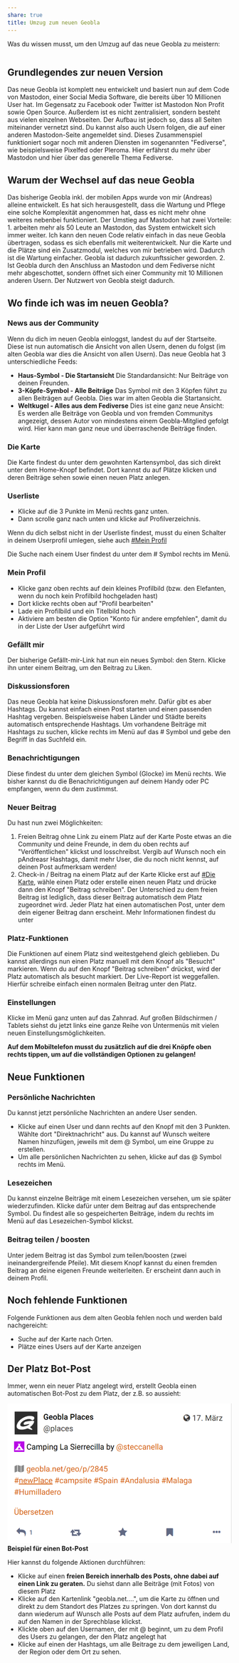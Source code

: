 ```yaml
---
share: true
title: Umzug zum neuen Geobla
---
```


Was du wissen musst, um den Umzug auf das neue Geobla zu meistern:

```toc
```

## Grundlegendes zur neuen Version 

Das neue Geobla ist komplett neu entwickelt und basiert nun auf dem Code von Mastodon, einer Social Media Software, die bereits über 10 Millionen User hat. Im Gegensatz zu Facebook oder Twitter ist Mastodon Non Profit sowie Open Source. Außerdem ist es nicht zentralisiert, sondern besteht aus vielen einzelnen Webseiten. Der Aufbau ist jedoch so, dass all Seiten miteinander vernetzt sind. Du kannst also auch Usern folgen, die auf einer anderen Mastodon-Seite angemeldet sind. Dieses Zusammenspiel funktioniert sogar noch mit anderen Diensten im sogenannten "Fediverse", wie beispielsweise Pixelfed oder Pleroma. Hier erfährst du mehr über Mastodon und hier über das generelle Thema Fediverse.  
  
## Warum der Wechsel auf das neue Geobla  

Das bisherige Geobla inkl. der mobilen Apps wurde von mir (Andreas) alleine entwickelt. Es hat sich herausgestellt, dass die Wartung und Pflege eine solche Komplexität angenommen hat, dass es nicht mehr ohne weiteres nebenbei funktioniert. Der Umstieg auf Mastodon hat zwei Vorteile: 1. arbeiten mehr als 50 Leute an Mastodon, das System entwickelt sich immer weiter. Ich kann den neuen Code relativ einfach in das neue Geobla übertragen, sodass es sich ebenfalls mit weiterentwickelt. Nur die Karte und die Plätze sind ein Zusatzmodul, welches von mir betrieben wird. Dadurch ist die Wartung einfacher. Geobla ist dadurch zukunftssicher geworden. 2. Ist Geobla durch den Anschluss an Mastodon und dem Fediverse nicht mehr abgeschottet, sondern öffnet sich einer Community mit 10 Millionen anderen Usern. Der Nutzwert von Geobla steigt dadurch.  
  
## Wo finde ich was im neuen Geobla?  

### News aus der Community

Wenn du dich im neuen Geobla einloggst, landest du auf der Startseite. Diese ist nun automatisch die Ansicht von allen Usern, denen du folgst (im alten Geobla war dies die Ansicht von allen Usern). Das neue Geobla hat 3 unterschiedliche Feeds:

- **Haus-Symbol - Die Startansicht**
  Die Standardansicht: Nur Beiträge von deinen Freunden.
- **3-Köpfe-Symbol - Alle Beiträge**
  Das Symbol mit den 3 Köpfen führt zu allen Beiträgen auf Geobla. Dies war im alten Geobla die Startansicht.
- **Weltkugel - Alles aus dem Fediverse**
  Dies ist eine ganz neue Ansicht: Es werden alle Beiträge von Geobla und von fremden Communitys angezeigt, dessen Autor von mindestens einem Geobla-Mitglied gefolgt wird. Hier kann man ganz neue und überraschende Beiträge finden.

### Die Karte

Die Karte findest du unter dem gewohnten Kartensymbol, das sich direkt unter dem Home-Knopf befindet. Dort kannst du auf Plätze klicken und deren Beiträge sehen sowie einen neuen Platz anlegen.

### Userliste

- Klicke auf die 3 Punkte im Menü rechts ganz unten.
- Dann scrolle ganz nach unten und klicke auf Profilverzeichnis.

Wenn du dich selbst nicht in der Userliste findest, musst du einen Schalter in deinem Userprofil umlegen, siehe auch [#Mein Profil](.md#mein-profil)

Die Suche nach einem User findest du unter dem # Symbol rechts im Menü.

### Mein Profil

- Klicke ganz oben rechts auf dein kleines Profilbild (bzw. den Elefanten, wenn du noch kein Profilbild hochgeladen hast)
- Dort klicke rechts oben auf "Profil bearbeiten"
- Lade ein Profilbild und ein Titelbild hoch
- Aktiviere am besten die Option "Konto für andere empfehlen", damit du in der Liste der User aufgeführt wird

### Gefällt mir

Der bisherige Gefällt-mir-Link hat nun ein neues Symbol: den Stern. Klicke ihn unter einem Beitrag, um den Beitrag zu Liken.

### Diskussionsforen

Das neue Geobla hat keine Diskussionsforen mehr. Dafür gibt es aber Hashtags. Du kannst einfach einen Post starten und einen passenden Hashtag vergeben. Beispielsweise haben Länder und Städte bereits automatisch entsprechende Hashtags. Um vorhandene Beiträge mit Hashtags zu suchen, klicke rechts im Menü auf das # Symbol und gebe den Begriff in das Suchfeld ein.

### Benachrichtigungen

Diese findest du unter dem gleichen Symbol (Glocke) im Menü rechts. Wie bisher kannst du die Benachrichtigungen auf deinem Handy oder PC empfangen, wenn du dem zustimmst.

### Neuer Beitrag

Du hast nun zwei Möglichkeiten:

1. Freien Beitrag ohne Link zu einem Platz auf der Karte
   Poste etwas an die Community und deine Freunde, in dem du oben rechts auf "Veröffentlichen" klickst und losschreibst. Vergib auf Wunsch noch ein pAndreasr Hashtags, damit mehr User, die du noch nicht kennst, auf deinen Post aufmerksam werden!
2. Check-in / Beitrag na einem Platz auf der Karte
   Klicke erst auf [#Die Karte](.md#die-karte), wähle einen Platz oder erstelle einen neuen Platz und drücke dann den Knopf "Beitrag schreiben". Der Unterschied zu dem freien Beitrag ist lediglich, dass dieser Beitrag automatisch dem Platz zugeordnet wird.
   Jeder Platz hat einen automatischen Post, unter dem dein eigener Beitrag dann erscheint. Mehr Informationen findest du unter 

### Platz-Funktionen

Die Funktionen auf einem Platz sind weitestgehend gleich geblieben. Du kannst allerdings nun einen Platz manuell mit dem Knopf als "Besucht" markieren. Wenn du auf den Knopf "Beitrag schreiben" drückst, wird der Platz automatisch als besucht markiert. Der Live-Report ist weggefallen. Hierfür schreibe einfach einen normalen Beitrag unter den Platz.

### Einstellungen

Klicke im Menü ganz unten auf das Zahnrad. Auf großen Bildschirmen / Tablets siehst du jetzt links eine ganze Reihe von Untermenüs mit vielen neuen Einstellungsmöglichkeiten.

**Auf dem Mobiltelefon musst du zusätzlich auf die drei Knöpfe oben rechts tippen, um auf die vollständigen Optionen zu gelangen!** 
   
## Neue Funktionen

### Persönliche Nachrichten

Du kannst jetzt persönliche Nachrichten an andere User senden. 
- Klicke auf einen User und dann rechts auf den Knopf mit den 3 Punkten. Wählte dort "Direktnachricht" aus. Du kannst auf Wunsch weitere Namen hinzufügen, jeweils mit dem @ Symbol, um eine Gruppe zu erstellen.
- Um alle persönlichen Nachrichten zu sehen, klicke auf das @ Symbol rechts im Menü.

### Lesezeichen

Du kannst einzelne Beiträge mit einem Lesezeichen versehen, um sie später wiederzufinden. Klicke dafür unter dem Beitrag auf das entsprechende Symbol. Du findest alle so gespeicherten Beiträge, indem du rechts im Menü auf das Lesezeichen-Symbol klickst.

### Beitrag teilen / boosten

Unter jedem Beitrag ist das Symbol zum teilen/boosten (zwei ineinandergreifende Pfeile). Mit diesem Knopf kannst du einen fremden Beitrag an deine eigenen Freunde weiterleiten. Er erscheint dann auch in deinem Profil.

## Noch fehlende Funktionen

Folgende Funktionen aus dem alten Geobla fehlen noch und werden bald nachgereicht:

- Suche auf der Karte nach Orten.
- Plätze eines Users auf der Karte anzeigen

## Der Platz Bot-Post

Immer, wenn ein neuer Platz angelegt wird, erstellt Geobla einen automatischen Bot-Post zu dem Platz, der z.B. so aussieht:

![botpost.png](botpost.png#)
**Beispiel für einen Bot-Post**

Hier kannst du folgende Aktionen durchführen:
- Klicke auf einen **freien Bereich innerhalb des Posts, ohne dabei auf einen Link zu geraten.** Du siehst dann alle Beiträge (mit Fotos) von diesem Platz
- Klicke auf den Kartenlink "geobla.net....", um die Karte zu öffnen und direkt zu dem Standort des Platzes zu springen. Von dort kannst du dann wiederum auf Wunsch alle Posts auf dem Platz aufrufen, indem du auf den Namen in der Sprechblase klickst.
- Klickte oben auf den Usernamen, der mit @ beginnt, um zu dem Profil des Users zu gelangen, der den Platz angelegt hat
- Klicke auf einen der Hashtags, um alle Beitrage zu dem jeweiligen Land, der Region oder dem Ort zu sehen.


